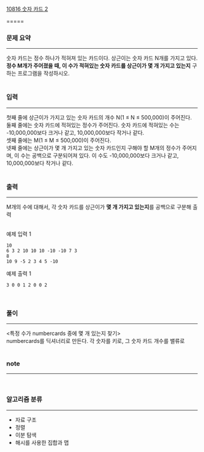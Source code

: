 [10816 숫자 카드 2](https://www.acmicpc.net/problem/10816)  

=====

### 문제 요약

-----
숫자 카드는 정수 하나가 적혀져 있는 카드이다. 상근이는 숫자 카드 N개를 가지고 있다. **정수 M개가 주어졌을 때, 이 수가 적혀있는 숫자 카드를 상근이가 몇 개 가지고 있는지** 구하는 프로그램을 작성하시오.  
<br>

### 입력

-----
첫째 줄에 상근이가 가지고 있는 숫자 카드의 개수 N(1 ≤ N ≤ 500,000)이 주어진다.  
둘째 줄에는 숫자 카드에 적혀있는 정수가 주어진다. 숫자 카드에 적혀있는 수는 -10,000,000보다 크거나 같고, 10,000,000보다 작거나 같다.  
셋째 줄에는 M(1 ≤ M ≤ 500,000)이 주어진다.  
넷째 줄에는 상근이가 몇 개 가지고 있는 숫자 카드인지 구해야 할 M개의 정수가 주어지며, 이 수는 공백으로 구분되어져 있다. 이 수도 -10,000,000보다 크거나 같고, 10,000,000보다 작거나 같다.  
<br>

### 출력

-----
M개의 수에 대해서, 각 숫자 카드를 상근이가 **몇 개 가지고 있는지**를 공백으로 구분해 출력  
<br>

예제 입력 1  
```
10
6 3 2 10 10 10 -10 -10 7 3
8
10 9 -5 2 3 4 5 -10
```  
예제 출력 1  
```
3 0 0 1 2 0 0 2
```

<br>

### 풀이  
  
-----
<특정 수가 numbercards 중에 몇 개 있는지 찾기>  
numbercards를 딕셔너리로 만든다. 각 숫자를 키로, 그 숫자 카드 개수를 밸류로  
<br>

### note  

-----

<br>

### 알고리즘 분류

-----
- 자료 구조
- 정렬
- 이분 탐색
- 해시를 사용한 집합과 맵
